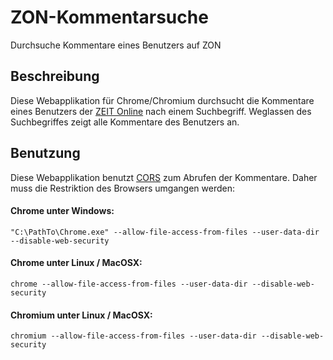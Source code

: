 # ZON-Kommentarsuche
Durchsuche Kommentare eines Benutzers auf ZON

## Beschreibung

Diese Webapplikation für Chrome/Chromium durchsucht die Kommentare eines Benutzers der [ZEIT Online](http://www.zeit.de/index) nach einem Suchbegriff. Weglassen des Suchbegriffes zeigt alle Kommentare des Benutzers an. 

## Benutzung
Diese Webapplikation benutzt [CORS](https://de.wikipedia.org/wiki/Cross-Origin_Resource_Sharing) zum Abrufen der Kommentare. Daher muss die Restriktion des Browsers umgangen werden:

#### Chrome unter Windows:
    "C:\PathTo\Chrome.exe" --allow-file-access-from-files --user-data-dir --disable-web-security
    
#### Chrome unter Linux / MacOSX:
    chrome --allow-file-access-from-files --user-data-dir --disable-web-security
    
#### Chromium unter Linux / MacOSX:
    chromium --allow-file-access-from-files --user-data-dir --disable-web-security
